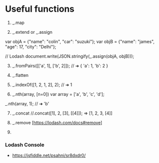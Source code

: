 # Useful functions

1. _.map

2. _.extend or _.assign

var objA = {"name": "colin", "car": "suzuki"};
var objB = {"name": "james", "age": 17, "city": "Delhi"};

// Lodash
document.write(JSON.stringify(_.assign(objA, objB)));

3. _.fromPairs([['a', 1], ['b', 2]]);
// ➜ { 'a': 1, 'b': 2 }

4. _.flatten

5. _.indexOf([1, 2, 1, 2], 2);
// ➜ 1

6. _.nth(array, [n=0])
 var array = ['a', 'b', 'c', 'd'];

_.nth(array, 1);
// ➜ 'b'

7. _.concat
 //.concat([1], 2, [3], [[4]]);  => [1, 2, 3, [4]]

8. _.remove [https://lodash.com/docs#remove]

9. 

### Lodash Console
* https://jsfiddle.net/psahni/sr8dxdr0/
